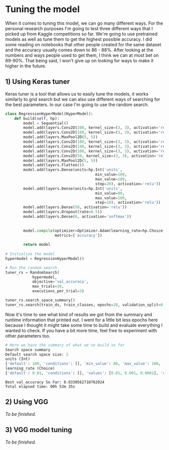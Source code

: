 # Tuning the model

When it comes to tuning this model, we can go many different ways. For the personal research purposes I'm going to test three different ways that I picked up from Kaggle competitions so far. We're going to use pretrained models as well as tune them to get the highest possible accuracy. I did some reading on notebooks that other people created for the same dataset and the accuracy usually comes down to 86 - 88%. After looking at the numbers and ways people used to get them, I think we can at most bet on 89-90%. That being said, I won't give up on looking for ways to make it higher in the future.



## 1) Using Keras tuner

Keras tuner is a tool that allows us to easily tune the models, it works similarly to grid search but we can also use different ways of searching for the best parameters. In our case I'm going to use the random search.

```Python
class RegressionHyperModel(HyperModel):
    def build(self, hp):
        model = Sequential()
        model.add(layers.Conv2D(200, kernel_size=(3, 3), activation='relu'))
        model.add(layers.Conv2D(180, kernel_size=(3, 3), activation='relu'))
        model.add(layers.MaxPool2D(5, 5))
        model.add(layers.Conv2D(180, kernel_size=(3, 3), activation='relu'))
        model.add(layers.Conv2D(140, kernel_size=(3, 3), activation='relu'))
        model.add(layers.Conv2D(100, kernel_size=(3, 3), activation='relu'))
        model.add(layers.Conv2D(50, kernel_size=(3, 3), activation='relu'))
        model.add(layers.MaxPool2D(5, 5))
        model.add(layers.Flatten())
        model.add(layers.Dense(units=hp.Int('units',
                                        min_value=100,
                                        max_value=180,
                                        step=20), activation='relu'))
        model.add(layers.Dense(units=hp.Int('units',
                                        min_value=80,
                                        max_value=100,
                                        step=10), activation='relu'))
        model.add(layers.Dense(50, activation='relu'))
        model.add(layers.Dropout(rate=0.5))
        model.add(layers.Dense(6, activation='softmax'))
        
        
        model.compile(optimizer=Optimizer.Adam(learning_rate=hp.Choice('learning_rate', values=[1e-2, 1e-3, 1e-4])), loss='sparse_categorical_crossentropy',
                      metrics=['accuracy'])
        
        return model
    
# Initialize the model
hypermodel = RegressionHyperModel()
```

```Python
# Run the random search
tuner_rs = RandomSearch(
            hypermodel,
            objective='val_accuracy',
            max_trials=10,
            executions_per_trial=3)

tuner_rs.search_space_summary()
tuner_rs.search(train_ds, train_classes, epochs=20, validation_split=0.3)
```

Now it's time to see what kind of results we got from the summary and runtime information that printed out. I went for a little bit less epochs here because I thought it might take some time to build and evaluate everything I wanted to check. If you have a bit more time, feel free to experiment with other parameters too.

```python
# Here we have the summary of what we've build so far
Search space summary
Default search space size: 2
units (Int)
{'default': 100, 'conditions': [], 'min_value': 80, 'max_value': 100, 'step': 1, 'sampling': None}
learning_rate (Choice)
{'default': 0.01, 'conditions': [], 'values': [0.01, 0.001, 0.0001], 'ordered': True}
```

```
Best val_accuracy So Far: 0.8330562710762024
Total elapsed time: 00h 53m 35s
```



## 2) Using VGG

*To be finished.*



## 3) VGG model tuning

*To be finished.*

